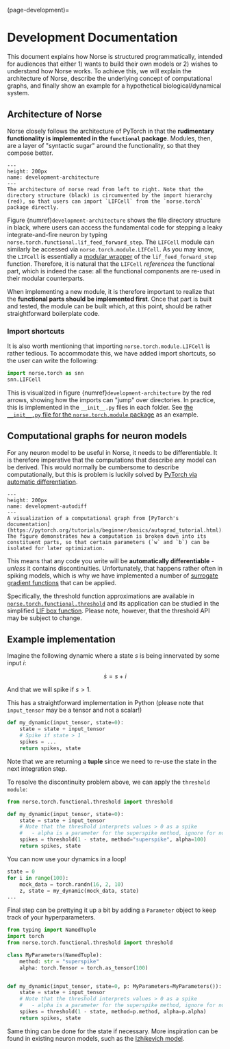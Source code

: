 (page-development)=
# Development Documentation

This document explains how Norse is structured programmatically, intended for audiences that either 1) wants to build their own models or 2) wishes to understand how Norse works.
To achieve this, we will explain the architecture of Norse, describe the underlying concept of computational graphs, and finally show an example for a hypothetical biological/dynamical system.

## Architecture of Norse
Norse closely follows the architecture of PyTorch in that the **rudimentary functionality is implemented in the `functional` package**. Modules, then, are a layer of "syntactic sugar" around the functionality, so that they compose better.

```{figure} ../images/architecture.png
---
height: 200px
name: development-architecture
---
The architecture of norse read from left to right. Note that the directory structure (black) is circumvented by the import hierarchy (red), so that users can import `LIFCell` from the `norse.torch` package directly.
```

Figure {numref}`development-architecture` shows the file directory structure in black, where users can access the fundamental code for stepping a leaky integrate-and-fire neuron by typing `norse.torch.functional.lif_feed_forward_step`.
The `LIFCell` module can similarly be accessed via `norse.torch.module.LIFCell`.
As you may know, the `LIFCell` is essentially a [modular wrapper](https://pytorch.org/docs/stable/generated/torch.nn.Module.html#torch.nn.Module) of the `lif_feed_forward_step` function.
Therefore, it is natural that the `LIFCell` *references* the functional part, which is indeed the case: all the functional components are re-used in their modular counterparts.

When implementing a new module, it is therefore important to realize that the **functional parts should be implemented first**.
Once that part is built and tested, the module can be built which, at this point, should be rather straightforward boilerplate code.

### Import shortcuts
It is also worth mentioning that importing `norse.torch.module.LIFCell` is rather tedious.
To accommodate this, we have added import shortcuts, so the user can write the following:
```python
import norse.torch as snn
snn.LIFCell
```
This is visualized in figure {numref}`development-architecture` by the red arrows, showing how the imports can "jump" over directories.
In practice, this is implemented in the `__init__.py` files in each folder.
See [the `__init__.py` file for the `norse.torch.module` package](https://github.com/norse/norse/blob/main/norse/torch/module/__init__.py) as an example.

## Computational graphs for neuron models
For any neuron model to be useful in Norse, it needs to be differentiable.
It is therefore imperative that the computations that describe any model can be derived. 
This would normally be cumbersome to describe computationally, but this is problem is luckily solved by [PyTorch via automatic differentiation](https://pytorch.org/tutorials/beginner/basics/autograd_tutorial.html).
```{figure} https://pytorch.org/tutorials/_images/comp-graph.png
---
height: 200px
name: development-autodiff
---
A visualization of a computational graph from [PyTorch's documentation](https://pytorch.org/tutorials/beginner/basics/autograd_tutorial.html).
The figure demonstrates how a computation is broken down into its constituent parts, so that certain parameters (`w` and `b`) can be isolated for later optimization. 
```

This means that any code you write will be **automatically differentiable** - *unless* it contains discontinuities.
Unfortunately, that happens rather often in spiking models, which is why we have implemented a number of [surrogate gradient functions](https://arxiv.org/abs/1901.09948) that can be applied.

Specifically, the threshold function approximations are available in [`norse.torch.functional.threshold`](https://github.com/norse/norse/blob/main/norse/torch/functional/threshold.py#L195) and its application can be studied in the simplified [LIF box function](https://github.com/norse/norse/blob/main/norse/torch/functional/lif_box.py#L93).
Please note, however, that the threshold API may be subject to change.

## Example implementation

Imagine the following dynamic where a state $s$ is being innervated by some input $i$:

$$
  \dot{s} = s + i
$$

And that we will spike if $s > 1$.

This has a straightforward implementation in Python (please note that `input_tensor` may be a tensor and not a scalar!)

```python
def my_dynamic(input_tensor, state=0):
    state = state + input_tensor
    # Spike if state > 1
    spikes = ...
    return spikes, state
```

Note that we are returning a **tuple** since we need to re-use the state in the next integration step.

To resolve the discontinuity problem above, we can apply the `threshold module`:

```python
from norse.torch.functional.threshold import threshold

def my_dynamic(input_tensor, state=0):
    state = state + input_tensor
    # Note that the threshold interprets values > 0 as a spike
    #   - alpha is a parameter for the superspike method, ignore for now
    spikes = threshold(1 - state, method="superspike", alpha=100)
    return spikes, state
```

You can now use your dynamics in a loop!

```python
state = 0
for i in range(100):
    mock_data = torch.randn(16, 2, 10)
    z, state = my_dynamic(mock_data, state)
...
```

Final step can be prettying it up a bit by adding a `Parameter` object to keep track of your hyperparameters.

```python
from typing import NamedTuple
import torch
from norse.torch.functional.threshold import threshold

class MyParameters(NamedTuple):
    method: str = "superspike"
    alpha: torch.Tensor = torch.as_tensor(100)


def my_dynamic(input_tensor, state=0, p: MyParameters=MyParameters()):
    state = state + input_tensor
    # Note that the threshold interprets values > 0 as a spike
    #   - alpha is a parameter for the superspike method, ignore for now
    spikes = threshold(1 - state, method=p.method, alpha=p.alpha)
    return spikes, state
```

Same thing can be done for the state if necessary. 
More inspiration can be found in existing neuron models, such as the [Izhikevich model](https://github.com/norse/norse/blob/main/norse/torch/functional/izhikevich.py).
